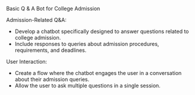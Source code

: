 Basic Q & A Bot for College Admission

Admission-Related Q&A:
- Develop a chatbot specifically designed to answer questions related to
college admission.
- Include responses to queries about admission procedures, requirements, and
deadlines.

User Interaction:
- Create a flow where the chatbot engages the user in a conversation about their
admission queries.
- Allow the user to ask multiple questions in a single session.
